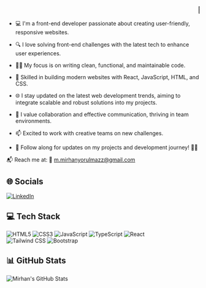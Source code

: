 ### <marquee>👋 Hello! I’m Mirhan Yorulmaz</marquee>
- 💻 I'm a front-end developer passionate about creating user-friendly, responsive websites.
  
- 🔍 I love solving front-end challenges with the latest tech to enhance user experiences.
- 👨‍💻 My focus is on writing clean, functional, and maintainable code.
- 🌟 Skilled in building modern websites with React, JavaScript, HTML, and CSS.
- 🌐 I stay updated on the latest web development trends, aiming to integrate scalable and robust solutions into my projects.
- 🤝 I value collaboration and effective communication, thriving in team environments.
- 📫 Excited to work with creative teams on new challenges.
- 🔔 Follow along for updates on my projects and development journey! 🚀😉

📬 Reach me at: 📧 [m.mirhanyorulmazz@gmail.com](mailto:m.mirhanyorulmazz@gmail.com)

## 🌐 Socials
[![LinkedIn](https://img.shields.io/badge/LinkedIn-%230077B5.svg?logo=linkedin&logoColor=white)](https://www.linkedin.com/in/mirhan-yorulmaz/)

## 💻 Tech Stack
![HTML5](https://img.shields.io/badge/html5-%23E34F26.svg?style=for-the-badge&logo=html5&logoColor=white) 
![CSS3](https://img.shields.io/badge/css3-%231572B6.svg?style=for-the-badge&logo=css3&logoColor=white) 
![JavaScript](https://img.shields.io/badge/javascript-%23323330.svg?style=for-the-badge&logo=javascript&logoColor=%23F7DF1E) 
![TypeScript](https://img.shields.io/badge/typescript-%232C8EBB.svg?style=for-the-badge&logo=typescript&logoColor=white) 
![React](https://img.shields.io/badge/react-%2320232a.svg?style=for-the-badge&logo=react&logoColor=%2361DAFB)  
![Tailwind CSS](https://img.shields.io/badge/tailwindcss-%234B5563.svg?style=for-the-badge&logo=tailwind-css&logoColor=white)
![Bootstrap](https://img.shields.io/badge/bootstrap-%23563D7C.svg?style=for-the-badge&logo=bootstrap&logoColor=white)

## 📊 GitHub Stats
![Mirhan's GitHub Stats](https://github-readme-stats.vercel.app/api?username=your-github-username&show_icons=true&hide_title=true&hide=prs&count_private=true&hide_rank=false&include_all_commits=true&theme=radical)

